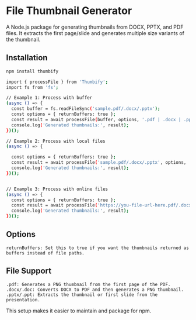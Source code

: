 # File Thumbnail Generator

A Node.js package for generating thumbnails from DOCX, PPTX, and PDF files. It extracts the first page/slide and generates multiple size variants of the thumbnail.

## Installation

```bash
npm install thumbify

import { processFile } from 'Thumbify';
import fs from 'fs';

// Example 1: Process with buffer
(async () => {
  const buffer = fs.readFileSync('sample.pdf/.docx/.pptx');
  const options = { returnBuffers: true };
  const result = await processFile(buffer, options, '.pdf | .docx | .pptx');
  console.log('Generated thumbnails:', result);
})();

// Example 2: Process with local files
(async () => {

  const options = { returnBuffers: true };
  const result = await processFile('sample.pdf/.docx/.pptx', options, '.pdf | .docx | .pptx');
  console.log('Generated thumbnails:', result);
})();


// Example 3: Process with online files
(async () => {
  const options = { returnBuffers: true };
  const result = await processFile('https://you-file-url-here.pdf/.docx/.pptx', options, '.pdf | .docx | .pptx');
  console.log('Generated thumbnails:', result);
})();


```

## Options

    returnBuffers: Set this to true if you want the thumbnails returned as buffers instead of file paths.

## File Support

    .pdf: Generates a PNG thumbnail from the first page of the PDF.
    .docx/.doc: Converts DOCX to PDF and then generates a PNG thumbnail.
    .pptx/.ppt: Extracts the thumbnail or first slide from the presentation.

This setup makes it easier to maintain and package for npm.
